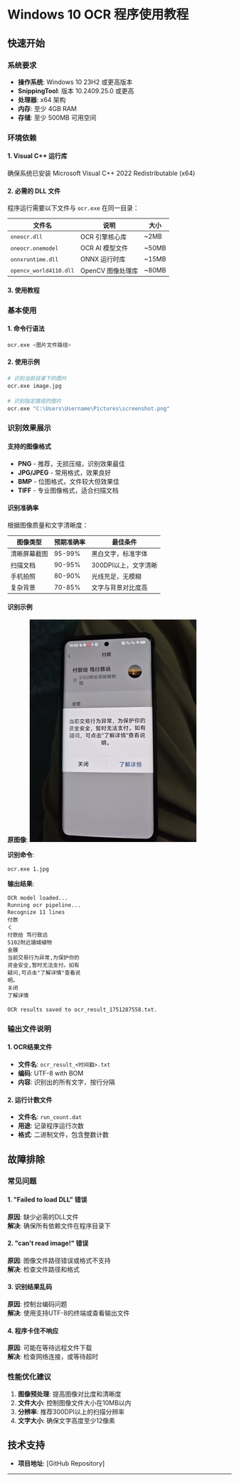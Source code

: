 

# Windows 10 OCR 程序使用教程

## 快速开始

### 系统要求
- **操作系统**: Windows 10 23H2 或更高版本
- **SnippingTool**: 版本 10.2409.25.0 或更高
- **处理器**: x64 架构
- **内存**: 至少 4GB RAM
- **存储**: 至少 500MB 可用空间

### 环境依赖

#### 1. Visual C++ 运行库
确保系统已安装 Microsoft Visual C++ 2022 Redistributable (x64)

#### 2. 必需的 DLL 文件
程序运行需要以下文件与 `ocr.exe` 在同一目录：

| 文件名 | 说明 | 大小 |
|--------|------|------|
| `oneocr.dll` | OCR 引擎核心库 | ~2MB |
| `oneocr.onemodel` | OCR AI 模型文件 | ~50MB |
| `onnxruntime.dll` | ONNX 运行时库 | ~15MB |
| `opencv_world4110.dll` | OpenCV 图像处理库 | ~80MB |

#### 3. 使用教程



### 基本使用

#### 1. 命令行语法
```bash
ocr.exe <图片文件路径> 
```

#### 2. 使用示例
```bash
# 识别当前目录下的图片
ocr.exe image.jpg

# 识别指定路径的图片
ocr.exe "C:\Users\Username\Pictures\screenshot.png"


```

### 识别效果展示

#### 支持的图像格式
- **PNG** - 推荐，无损压缩，识别效果最佳
- **JPG/JPEG** - 常用格式，效果良好
- **BMP** - 位图格式，文件较大但效果佳
- **TIFF** - 专业图像格式，适合扫描文档

#### 识别准确率
根据图像质量和文字清晰度：

| 图像类型 | 预期准确率 | 最佳条件 |
|----------|------------|----------|
| 清晰屏幕截图 | 95-99% | 黑白文字，标准字体 |
| 扫描文档 | 90-95% | 300DPI以上，文字清晰 |
| 手机拍照 | 80-90% | 光线充足，无模糊 |
| 复杂背景 | 70-85% | 文字与背景对比度高 |

#### 识别示例

**原图像**:
![OCR示例图片](./1.jpg)

**识别命令**:
```bash
ocr.exe 1.jpg
```

**输出结果**:
```
OCR model loaded...
Running ocr pipeline...
Recognize 11 lines
付款
く
付款给 笃行致远
S102附近讀城植物
金膜
当前交易行为异常,为保护你的
资金安全,暂时无法支付。如有
疑问,可点击"了解详情"查看说
明。
关闭
了解详情

OCR results saved to ocr_result_1751287558.txt.
```

### 输出文件说明

#### 1. OCR结果文件
- **文件名**: `ocr_result_<时间戳>.txt`
- **编码**: UTF-8 with BOM
- **内容**: 识别出的所有文字，按行分隔

#### 2. 运行计数文件
- **文件名**: `run_count.dat`
- **用途**: 记录程序运行次数
- **格式**: 二进制文件，包含整数计数




## 故障排除

### 常见问题

#### 1. "Failed to load DLL" 错误
**原因**: 缺少必需的DLL文件  
**解决**: 确保所有依赖文件在程序目录下

#### 2. "can't read image!" 错误
**原因**: 图像文件路径错误或格式不支持  
**解决**: 检查文件路径和格式

#### 3. 识别结果乱码
**原因**: 控制台编码问题  
**解决**: 使用支持UTF-8的终端或查看输出文件

#### 4. 程序卡住不响应
**原因**: 可能在等待远程文件下载  
**解决**: 检查网络连接，或等待超时

### 性能优化建议

1. **图像预处理**: 提高图像对比度和清晰度
2. **文件大小**: 控制图像文件大小在10MB以内
3. **分辨率**: 推荐300DPI以上的扫描分辨率
4. **文字大小**: 确保文字高度至少12像素

## 技术支持

- **项目地址**: [GitHub Repository]

---


